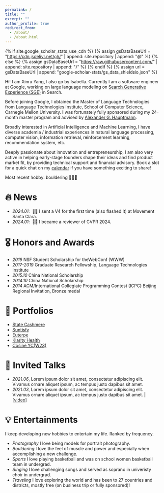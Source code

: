 ```yaml
---
permalink: /
title: ""
excerpt: ""
author_profile: true
redirect_from: 
  - /about/
  - /about.html
---
```


{% if site.google_scholar_stats_use_cdn %}
{% assign gsDataBaseUrl = "https://cdn.jsdelivr.net/gh/" | append: site.repository | append: "@" %}
{% else %}
{% assign gsDataBaseUrl = "https://raw.githubusercontent.com/" | append: site.repository | append: "/" %}
{% endif %}
{% assign url = gsDataBaseUrl | append: "google-scholar-stats/gs_data_shieldsio.json" %}

<span class='anchor' id='about-me'></span>

Hi! I am Xinru Yang, I also go by Isabella. Currently I am a software engineer at Google, working on large language modeling on <a href='https://labs.google/sge/'>Search Generative Experience (SGE)</a> in Search. 

Before joining Google, I obtained the Master of Language Technologies from Language Technologies Institute, School of Computer Science, Carnegie Mellon University. I was fortunately fully sponsored during my 24-month master program and advised by <a href='https://www.cs.cmu.edu/~alex/'>Alexander G. Hauptmann</a>.

Broadly interested in Artificial Intelligence and Machine Learning, I have diverse academia / industrial experiences in natural language processing, computer vision, information retrieval, reinforcement learning, recommendation system, etc.

Deeply passionate about innovation and entrepreneurship, I am also very active in helping early-stage founders shape their ideas and find product market fit, by providing technical support and financial advisory. Book a slot for a quick chat on my <a href='https://calendly.com/isabella-y/15min'>calendar</a> if you have something exciting to share!

Most recent hobby: bouldering 🧗🏻‍♀️


# 🔥 News
- *2024.01*: &nbsp;🎉🎉 I sent a V4 for the first time (also flashed it) at Movement Santa Clara. 
- *2024.01*: &nbsp;🎉🎉 I became a reviewer of CVPR 2024. 

# 🎖 Honors and Awards
- *2019* NSF Student Scholarship for theWebConf (WWW)
- *2017-2019* Graduate Research Fellowship, Language Technologies Institute
- *2015.10* China National Scholarship
- *2014.10* China National Scholarship
- *2014* ACM/International Collegiate Programming Contest (ICPC) Beijing Regional Invitation, Bronze medal

# 🎯 Portfolios
- <a href='https://statecashmere.com/'>State Cashmere</a>
- <a href='https://www.suntisfy.com/'>Suntisfy</a>
- <a href='https://linktr.ee/euterpe_ipnft'>Euterpe</a>
- <a href='https://www.helloklarity.com/'>Klarity Health</a>
- <a href='https://cosine.sh/'>Cosine YC(W23)</a>

# 💬 Invited Talks
- *2021.06*, Lorem ipsum dolor sit amet, consectetur adipiscing elit. Vivamus ornare aliquet ipsum, ac tempus justo dapibus sit amet. 
- *2021.03*, Lorem ipsum dolor sit amet, consectetur adipiscing elit. Vivamus ornare aliquet ipsum, ac tempus justo dapibus sit amet.  \| [\[video\]](https://github.com/)

# 💡 Entertainments
I keep developing new hobbies to entertain my life. Ranked by frequency.
- *Photography* I love being models for portrait photography.
- *Bouldering* I love the feel of muscle and power and especially when accomplishing a new challenge.
- *Sports* I love playing basketball and was on school women basketball team in undergrad.
- *Singing* I love challenging songs and served as soprano in univeristy choir in undergrad.
- *Traveling* I love exploring the world and has been to 27 countries and districts, mostly free (on business trip or fully sponsored)!
